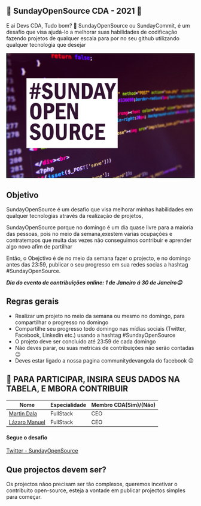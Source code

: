 ## 🚀 SundayOpenSource  CDA - 2021 🚀

 E ai Devs CDA, Tudo bom? 🖖
 SundayOpenSource ou SundayCommit, é um desafio que visa ajudá-lo a melhorar suas habilidades de codificação fazendo  projetos de qualquer escala para por no seu github utilizando qualquer tecnologia que desejar 

 <img src="https://github.com/MartinDala/SundayOpenSource/blob/main/logo.png"><br>
 ## Objetivo

SundayOpenSource é um desafio  que visa melhorar minhas habilidades em qualquer tecnologias através da realização de projetos,

SundayOpenSource porque no domingo é um dia quase livre para a maioria das pessoas, pois no meio da semana,exestem varias ocupações e contratempos que muita das vezes não conseguimos contribuir e aprender algo novo afim de partilhar

Então, o Obejctivo é de no meio da semana fazer o projecto, e no domingo antes das 23:59, publicar o seu progresso em sua redes socias a hashtag #SundayOpenSource.

***Dia do evento de contribuições online: 1 de Janeiro á 30 de Janeiro😉***

## Regras gerais

* Realizar um projeto no meio da semana ou mesmo no domingo, para compartilhar o progresso no domingo
* Compartilhe seu progresso todo domingo nas mídias sociais (Twitter, Facebook, Linkedin etc.) usando a hashtag #SundayOpenSource
* O projeto deve ser concluído até 23:59 de cada domingo
* Não deves parar, ou suas metricas de contribuições não serão contadas 😉 
* Deves estar ligado a nossa pagina communitydevangola do facebook 😉


## 🌈 PARA PARTICIPAR, INSIRA SEUS DADOS NA TABELA, E MBORA CONTRIBUIR<br>

| Nome      | Especialidade           | Membro CDA(Sim)/(Não) |
| -------------- | ---------------------------------- | ----------- | 
| [Martin Dala](https://twitter.com/MartinDala2) | FullStack | CEO | 
| [Lázaro Manuel](https://twitter.com/LzaroIncioManu2) | FullStack | CEO | 

#### Segue o  desafio
[Twitter - SundayOpenSource](https://github.com/MartinDala/Startups-Awesome-Angola) 


##  Que projectos devem ser?

Os projectos nãoo precisam ser tão complexos, queremos incetivar o contribuito open-source, esteja
a vontade em publicar projectos simples para começar.

